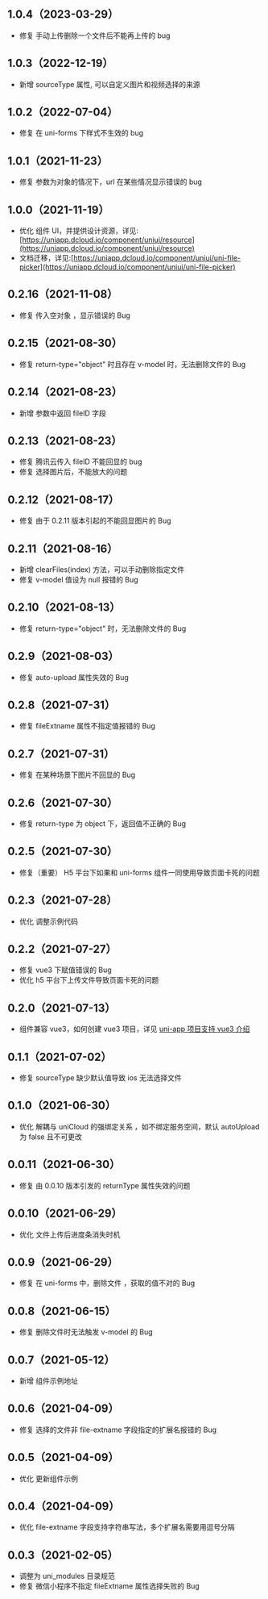 ## 1.0.4（2023-03-29）

- 修复 手动上传删除一个文件后不能再上传的 bug

## 1.0.3（2022-12-19）

- 新增 sourceType 属性, 可以自定义图片和视频选择的来源

## 1.0.2（2022-07-04）

- 修复 在 uni-forms 下样式不生效的 bug

## 1.0.1（2021-11-23）

- 修复 参数为对象的情况下，url 在某些情况显示错误的 bug

## 1.0.0（2021-11-19）

- 优化 组件 UI，并提供设计资源，详见:[https://uniapp.dcloud.io/component/uniui/resource](https://uniapp.dcloud.io/component/uniui/resource)
- 文档迁移，详见:[https://uniapp.dcloud.io/component/uniui/uni-file-picker](https://uniapp.dcloud.io/component/uniui/uni-file-picker)

## 0.2.16（2021-11-08）

- 修复 传入空对象 ，显示错误的 Bug

## 0.2.15（2021-08-30）

- 修复 return-type="object" 时且存在 v-model 时，无法删除文件的 Bug

## 0.2.14（2021-08-23）

- 新增 参数中返回 fileID 字段

## 0.2.13（2021-08-23）

- 修复 腾讯云传入 fileID 不能回显的 bug
- 修复 选择图片后，不能放大的问题

## 0.2.12（2021-08-17）

- 修复 由于 0.2.11 版本引起的不能回显图片的 Bug

## 0.2.11（2021-08-16）

- 新增 clearFiles(index) 方法，可以手动删除指定文件
- 修复 v-model 值设为 null 报错的 Bug

## 0.2.10（2021-08-13）

- 修复 return-type="object" 时，无法删除文件的 Bug

## 0.2.9（2021-08-03）

- 修复 auto-upload 属性失效的 Bug

## 0.2.8（2021-07-31）

- 修复 fileExtname 属性不指定值报错的 Bug

## 0.2.7（2021-07-31）

- 修复 在某种场景下图片不回显的 Bug

## 0.2.6（2021-07-30）

- 修复 return-type 为 object 下，返回值不正确的 Bug

## 0.2.5（2021-07-30）

- 修复（重要） H5 平台下如果和 uni-forms 组件一同使用导致页面卡死的问题

## 0.2.3（2021-07-28）

- 优化 调整示例代码

## 0.2.2（2021-07-27）

- 修复 vue3 下赋值错误的 Bug
- 优化 h5 平台下上传文件导致页面卡死的问题

## 0.2.0（2021-07-13）

- 组件兼容 vue3，如何创建 vue3 项目，详见 [uni-app 项目支持 vue3 介绍](https://ask.dcloud.net.cn/article/37834)

## 0.1.1（2021-07-02）

- 修复 sourceType 缺少默认值导致 ios 无法选择文件

## 0.1.0（2021-06-30）

- 优化 解耦与 uniCloud 的强绑定关系 ，如不绑定服务空间，默认 autoUpload 为 false 且不可更改

## 0.0.11（2021-06-30）

- 修复 由 0.0.10 版本引发的 returnType 属性失效的问题

## 0.0.10（2021-06-29）

- 优化 文件上传后进度条消失时机

## 0.0.9（2021-06-29）

- 修复 在 uni-forms 中，删除文件 ，获取的值不对的 Bug

## 0.0.8（2021-06-15）

- 修复 删除文件时无法触发 v-model 的 Bug

## 0.0.7（2021-05-12）

- 新增 组件示例地址

## 0.0.6（2021-04-09）

- 修复 选择的文件非 file-extname 字段指定的扩展名报错的 Bug

## 0.0.5（2021-04-09）

- 优化 更新组件示例

## 0.0.4（2021-04-09）

- 优化 file-extname 字段支持字符串写法，多个扩展名需要用逗号分隔

## 0.0.3（2021-02-05）

- 调整为 uni_modules 目录规范
- 修复 微信小程序不指定 fileExtname 属性选择失败的 Bug
